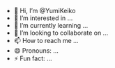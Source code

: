 - 👋 Hi, I’m @YumiKeiko
- 👀 I’m interested in ...
- 🌱 I’m currently learning ...
- 💞️ I’m looking to collaborate on ...
- 📫 How to reach me ...
- 😄 Pronouns: ...
- ⚡ Fun fact: ...

<!---
YumiKeiko/YumiKeiko is a ✨ special ✨ repository because its `README.md` (this file) appears on your GitHub profile.
You can click the Preview link to take a look at your changes.
--->
